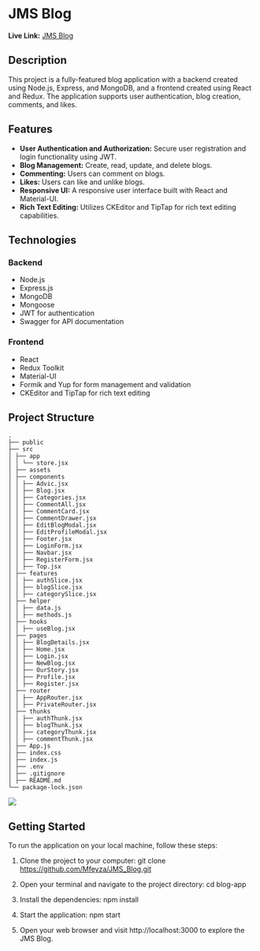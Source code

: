 # JMS Blog

**Live Link:** [JMS Blog](https://jms-blog.vercel.app/)

## Description
This project is a fully-featured blog application with a backend created using Node.js, Express, and MongoDB, and a frontend created using React and Redux. The application supports user authentication, blog creation, comments, and likes.

## Features
- **User Authentication and Authorization:** Secure user registration and login functionality using JWT.
- **Blog Management:** Create, read, update, and delete blogs.
- **Commenting:** Users can comment on blogs.
- **Likes:** Users can like and unlike blogs.
- **Responsive UI:** A responsive user interface built with React and Material-UI.
- **Rich Text Editing:** Utilizes CKEditor and TipTap for rich text editing capabilities.

## Technologies

### Backend
- Node.js
- Express.js
- MongoDB
- Mongoose
- JWT for authentication
- Swagger for API documentation

### Frontend
- React
- Redux Toolkit
- Material-UI
- Formik and Yup for form management and validation
- CKEditor and TipTap for rich text editing

## Project Structure
````
.
├── public
├── src
│ ├── app
│ │ └── store.jsx
│ ├── assets
│ ├── components
│ │ ├── Advic.jsx
│ │ ├── Blog.jsx
│ │ ├── Categories.jsx
│ │ ├── CommentAll.jsx
│ │ ├── CommentCard.jsx
│ │ ├── CommentDrawer.jsx
│ │ ├── EditBlogModal.jsx
│ │ ├── EditProfileModal.jsx
│ │ ├── Footer.jsx
│ │ ├── LoginForm.jsx
│ │ ├── Navbar.jsx
│ │ ├── RegisterForm.jsx
│ │ ├── Top.jsx
│ ├── features
│ │ ├── authSlice.jsx
│ │ ├── blogSlice.jsx
│ │ ├── categorySlice.jsx
│ ├── helper
│ │ ├── data.js
│ │ ├── methods.js
│ ├── hooks
│ │ ├── useBlog.jsx
│ ├── pages
│ │ ├── BlogDetails.jsx
│ │ ├── Home.jsx
│ │ ├── Login.jsx
│ │ ├── NewBlog.jsx
│ │ ├── OurStory.jsx
│ │ ├── Profile.jsx
│ │ ├── Register.jsx
│ ├── router
│ │ ├── AppRouter.jsx
│ │ ├── PrivateRouter.jsx
│ ├── thunks
│ │ ├── authThunk.jsx
│ │ ├── blogThunk.jsx
│ │ ├── categoryThunk.jsx
│ │ ├── commentThunk.jsx
│ ├── App.js
│ ├── index.css
│ ├── index.js
│ ├── .env
│ ├── .gitignore
│ ├── README.md
└── package-lock.json
````
<div> 
   <img src="./public/blog.gif">
</div>




## Getting Started

To run the application on your local machine, follow these steps:

1. Clone the project to your computer:
   git clone https://github.com/Mfeyza/JMS_Blog.git

2. Open your terminal and navigate to the project directory:
   cd blog-app

3. Install the dependencies:
   npm install

4. Start the application:
   npm start

5. Open your web browser and visit http://localhost:3000 to explore the JMS Blog.
   





